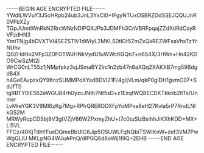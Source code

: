 -----BEGIN AGE ENCRYPTED FILE-----
YWdlLWVuY3J5cHRpb24ub3JnL3YxCi0+IFgyNTUxOSBRZDdSSEJQQUJnR0VFbXZy
TGpJUmtlWnRkN2RrcWNzNDlPQXJPb3JDMFh3CnVBRFpqajZZdXdRdCsyRVFzdHN3
YmtTNjg4bDVXTVI4SEZSTlV1dWIyL2MKLS0tIGt5ZmZxQkREZWFsaVhxTzYrNUhv
Q0ZHdHo2VFp3ZDFOTWJHNkVydU1uWWcKGQn7+n6S4X/3HWn+Hn42KDO9CwSzMt2i
WrCG0nLT55z1jNMpfpkz3sjJSmaBYZlrc1n2zb47n8aXQq2XAKXB7mg59Bdgd84X
h4GeEAvpzxQY96nzSUMMPoXYsdBDVI21F/4g/jVLm/qkP0glDH1gvmC07+SdJfTS
tg9BTY0lES62eWGU84rh0yzcJNth7Nt5sD+z1EzqfWQBECDKTkknb2IlTs/Unmer
LvMreYGK3V9MI6zKg7Mg+RPlrQRERODXFpYoMPxa8eH27Kvla5rP7RndLNIkGS2M
MRWyRcpCDSbj8V3gtVZjV66WZPxmyZhU+t7c0tuSlzBxihhJiKXhKDD+MX+Li5VL
FFCz/40KjTdhYFueDQmeBbUlC6Jip5OSUWLFqNQbiTSWIKnW+zef3VM7PwWgQLIU
MKLpNG4WJuAPnQ/dlPGQ6d8oWij1I9Q+2EHB
-----END AGE ENCRYPTED FILE-----
